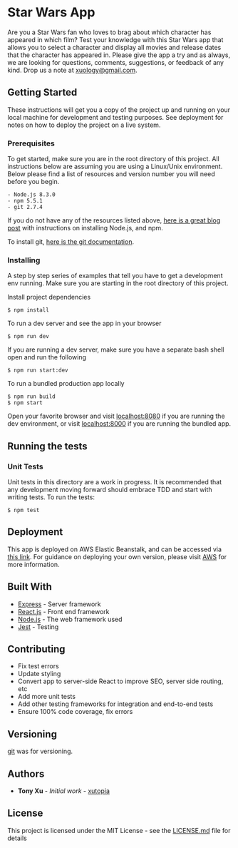 # Star Wars App

Are you a Star Wars fan who loves to brag about which character has appeared in which film? Test your knowledge with this Star Wars app that allows you to select a character and display all movies and release dates that the character has appeared in. Please give the app a try and as always, we are looking for questions, comments, suggestions, or feedback of any kind. Drop us a note at [xuology@gmail.com](xuology@gmail.com).

## Getting Started

These instructions will get you a copy of the project up and running on your local machine for development and testing purposes. See deployment for notes on how to deploy the project on a live system.

### Prerequisites

To get started, make sure you are in the root directory of this project. All instructions below are assuming you are using a Linux/Unix environment. Below please find a list of resources and version number you will need before you begin.

```
- Node.js 8.3.0
- npm 5.5.1
- git 2.7.4
```

If you do not have any of the resources listed above, [here is a great blog post](https://nodesource.com/blog/installing-node-js-tutorial-using-nvm-on-mac-os-x-and-ubuntu/) with instructions on installing Node.js, and npm.

To install git, [here is the git documentation](https://git-scm.com/book/en/v2/Getting-Started-Installing-Git).


### Installing

A step by step series of examples that tell you have to get a development env running. Make sure you are starting in the root directory of this project.

Install project dependencies

```
$ npm install
```

To run a dev server and see the app in your browser

```
$ npm run dev
```

If you are running a dev server, make sure you have a separate bash shell open and run the following

```
$ npm run start:dev
```

To run a bundled production app locally

```
$ npm run build
$ npm start
```

Open your favorite browser and visit [localhost:8080](localhost:8080) if you are running the dev environment, or visit [localhost:8000](localhost:8000) if you are running the bundled app.


## Running the tests

### Unit Tests

Unit tests in this directory are a work in progress. It is recommended that any development moving forward should embrace TDD and start with writing tests.
To run the tests:

```
$ npm test
```


## Deployment

This app is deployed on AWS Elastic Beanstalk, and can be accessed via [this link](bitly.com/star-wars-tonyxu). For guidance on deploying your own version, please visit [AWS](https://aws.amazon.com/) for more information.


## Built With

* [Express](https://maven.apache.org/) - Server framework
* [React.js](https://reactjs.org/) - Front end framework
* [Node.js](http://www.dropwizard.io/1.0.2/docs/) - The web framework used
* [Jest](https://facebook.github.io/jest/) - Testing

## Contributing

* Fix test errors
* Update styling
* Convert app to server-side React to improve SEO, server side routing, etc
* Add more unit tests
* Add other testing frameworks for integration and end-to-end tests
* Ensure 100% code coverage, fix errors


## Versioning

[git](https://git-scm.com/) was for versioning.

## Authors

* **Tony Xu** - *Initial work* - [xutopia](https://github.com/xutopia/)


## License

This project is licensed under the MIT License - see the [LICENSE.md](LICENSE.md) file for details
